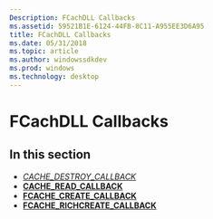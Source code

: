 ```yaml
---
Description: FCachDLL Callbacks
ms.assetid: 59521B1E-6124-44FB-8C11-A955EE3D6A95
title: FCachDLL Callbacks
ms.date: 05/31/2018
ms.topic: article
ms.author: windowssdkdev
ms.prod: windows
ms.technology: desktop
---
```


# FCachDLL Callbacks

## In this section

-   [*CACHE\_DESTROY\_CALLBACK*](/windows/win32/Filehc/nc-filehc-cache_destroy_callback?branch=master)
-   [**CACHE\_READ\_CALLBACK**](/windows/win32/Filehc/nc-filehc-cache_read_callback?branch=master)
-   [**FCACHE\_CREATE\_CALLBACK**](/windows/win32/Filehc/nc-filehc-fcache_create_callback?branch=master)
-   [**FCACHE\_RICHCREATE\_CALLBACK**](/windows/win32/Filehc/nc-filehc-fcache_richcreate_callback?branch=master)

 

 



